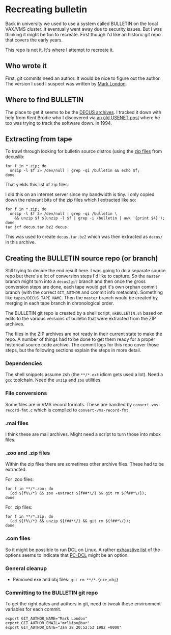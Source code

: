 # Recreating bulletin

Back in university we used to use a system called BULLETIN on the
local VAX/VMS cluster.  It eventually went away due to security issues.
But I was thinking it might be fun to recreate.  First though I'd like
an historic git repo that covers the early years.

This repo is not it.  It's where I attempt to recreate it.

## Who wrote it

First, git commits need an author.  It would be nice to figure out
the author.  The version I used I suspect was written by
[Mark London](http://web.mit.edu/london/www/home.html).

## Where to find BULLETIN

The place to get it seems to be the
[DECUS archives](http://decuslib.com/).
I tracked it down with help from Kent Brodie who I discovered via
[an old USENET post](https://groups.google.com/forum/#!search/bulletin$20vms/comp.os.vms/rzM2LQMl6Jo/y1BKhO7dv80J)
where he too was trying to track the software down. In 1994.

## Extracting from tape

To trawl through looking for bulletin source distros (using the
[zip files](http://decuslib.com/zips/) from decuslib:

```
for f in *.zip; do
  unzip -l $f 2> /dev/null | grep -qi /bulletin && echo $f;
done
```

That yields this list of zip files:

I did this on an internet server since my bandwidth is tiny. I only
copied down the relevant bits of the zip files which I extracted like so:

```
for f in *.zip; do
  unzip -l $f 2> /dev/null | grep -qi /bulletin \
    && unzip $f $(unzip -l $f | grep -i /bulletin | awk '{print $4}');
done
tar jcf decus.tar.bz2 decus
```

This was used to create `decus.tar.bz2` which was then extracted as
`decus/` in this archive.

## Creating the BULLETIN source repo (or branch)

Still trying to decide the end result here. I was going to do a separate
source repo but there's a lot of conversion steps I'd like to capture.
So the `master` branch might turn into a `decus2git` branch and then once
the gross conversion steps are done, each tape would get it's own orphan
commit branch (with the correct `GIT_AUTHOR` and commit info metadata).
Something like `tapes/DECUS_TAPE_NAME`. Then the `master` branch would
be created by merging in each tape branch in chronological order.

The BULLETIN git repo is created by a shell script, `mkBULLETIN.sh`
based on edits to the various versions of bulletin that were extracted
from the ZIP archives.

The files in the ZIP archives are not ready in their current state to
make the repo. A number of things had to be done to get them ready for
a proper historical source code archive.  The commit logs for this repo
cover those steps, but the following sections explain the steps in
more detail.

### Dependencies

The shell snippets assume zsh (the `**/*.ext` idiom gets used a lot).
Need a `gcc` toolchain.  Need the `unzip` and `zoo` utilities.

### File conversions

Some files are in VMS record formats.  These are handled by
`convert-vms-record-fmt.c` which is compiled to `convert-vms-record-fmt`.

### .mai files

I think these are mail archives.  Might need a script to turn those
into mbox files.

### .zoo and .zip files

Within the zip files there are sometimes other archive files.
These had to be extracted.

For .zoo files:

```
for f in **/*.zoo; do
  (cd ${f%\/*} && zoo -extract ${f##*\/} && git rm ${f##*\/});
done
```

For .zip files:

```
for f in **/*.zip; do
  (cd ${f%\/*} && unzip ${f##*\/} && git rm ${f##*\/});
done
```

### .com files

So it might be possible to run DCL on Linux.  A rather
[exhaustive list](http://jonesrh.info/dcll/dcll_why_i_use.html)
of the options seems to indicate that
[PC-DCL](http://users.skynet.be/michel.valentin/) might be an option.

### General cleanup

  * Removed exe and obj files: `git rm **/*.{exe,obj}`

### Committing to the BULLETIN git repo

To get the right dates and authors in git, need to tweak these environment
variables for each commit.

```
export GIT_AUTHOR_NAME="Mark London"
export GIT_AUTHOR_EMAIL="mrl%foo@bar"
export GIT_AUTHOR_DATE="Jan 28 20:52:53 1982 +0000"
```
